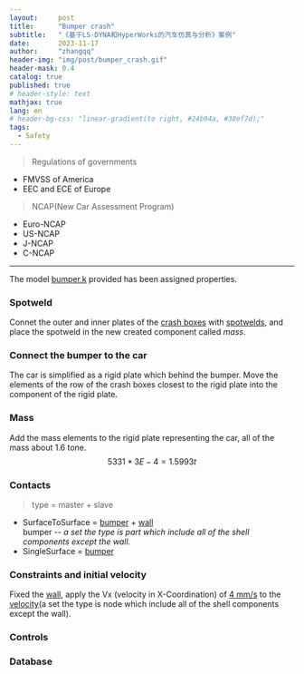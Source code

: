 ```yaml
---
layout:     post
title:      "Bumper crash"
subtitle:   "《基于LS-DYNA和HyperWorks的汽车仿真与分析》案例"
date:       2023-11-17
author:     "zhangqq"
header-img: "img/post/bumper_crash.gif"
header-mask: 0.4
catalog: true
published: true
# header-style: text
mathjax: true
lang: en
# header-bg-css: "linear-gradient(to right, #24b94a, #38ef7d);"
tags:
  - Safety
---
```


>Regulations of governments  
- FMVSS of America  
- EEC and ECE of Europe

>NCAP(New Car Assessment Program)  
- Euro-NCAP  
- US-NCAP  
- J-NCAP  
- C-NCAP

---

The model [bumper.k]() provided has been assigned properties.

### Spotweld
Connet the outer and inner plates of the [crash boxes]() with [spotwelds](), and place the spotweld in the new created component called *mass*.

### Connect the bumper to the car
The car is simplified as a rigid plate which behind the bumper.
Move the elements of the row of the crash boxes closest to the rigid plate into the component of the rigid plate.

### Mass
Add the mass elements to the rigid plate representing the car, all of the mass about 1.6 tone.  
$$5331*3E-4=1.5993 t$$

### Contacts
>type = master + slave

- SurfaceToSurface = [bumper]() + [wall]()  
    bumper -- *a set the type is part which include all of the shell components except the wall.*
- SingleSurface = [bumper]()

### Constraints and initial velocity
Fixed the [wall](), apply the Vx (velocity in X-Coordination) of [4 mm/s]() to the [velocity]()(a set the type is node which include all of the shell components except the wall).

### Controls


### Database

